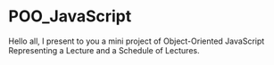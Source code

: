 # POO_JavaScript
Hello all, 
I present to you a mini project of Object-Oriented JavaScript Representing a Lecture and a Schedule of Lectures.

